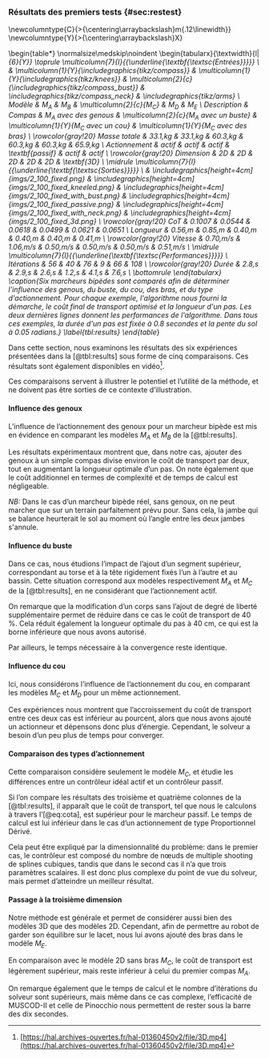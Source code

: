 ### Résultats des premiers tests {#sec:restest}

\newcolumntype{C}{>{\centering\arraybackslash}m{.12\linewidth}}
\newcolumntype{Y}{>{\centering\arraybackslash}X}

\begin{table*}
    \normalsize\medskip\noindent
    \begin{tabularx}{\textwidth}{l| *{6}{Y}}
        \toprule \multicolumn{7}{l}{{\underline{\textbf{\textsc{Entrées}}}}}
        \\ &
        \multicolumn{1}{Y}{\includegraphics{tikz/compass}} &
        \multicolumn{1}{Y}{\includegraphics{tikz/knees}} &
        \multicolumn{2}{c}{\includegraphics{tikz/compass_bust}} &
        \includegraphics{tikz/compass_neck} &
        \includegraphics{tikz/arms}
        \\ Modèle & $M_A$ & $M_B$ & \multicolumn{2}{c}{$M_C$} & $M_D$ & $M_E$
        \\ Description & Compas & $M_A$ avec des genous &
        \multicolumn{2}{c}{$M_A$ avec un buste} &
        \multicolumn{1}{Y}{$M_C$ avec un cou} &
        \multicolumn{1}{Y}{$M_C$ avec des bras}
        \\  \rowcolor{gray!20}
        Masse totale & 33.1\,kg & 33.1\,kg & 60.3\,kg & 60.3\,kg & 60.3\,kg & 65.9\,kg
        \\ Actionnement & actif & actif & actif & \textbf{passif} & actif & actif
        \\  \rowcolor{gray!20}
        Dimension & 2D & 2D & 2D & 2D & 2D & \textbf{3D}
        \\ \midrule \multicolumn{7}{l}{{\underline{\textbf{\textsc{Sorties}}}}}
        \\ &
        \includegraphics[height=4cm]{imgs/2_100_fixed.png} &
        \includegraphics[height=4cm]{imgs/2_100_fixed_kneeled.png} &
        \includegraphics[height=4cm]{imgs/2_100_fixed_with_bust.png} &
        \includegraphics[height=4cm]{imgs/2_100_fixed_passive.png} &
        \includegraphics[height=4cm]{imgs/2_100_fixed_with_neck.png} &
        \includegraphics[height=4cm]{imgs/2_100_fixed_3d.png}
        \\ \rowcolor{gray!20}
        CoT & 0.1007 & 0.0544 & 0.0618 & 0.0499 & 0.0621 & 0.0651
        \\ Longueur & 0.56\,m & 0.85\,m & 0.40\,m & 0.40\,m & 0.40\,m & 0.41\,m
        \\ \rowcolor{gray!20}
        Vitesse &  0.70\,m/s & 1.06\,m/s & 0.50\,m/s & 0.50\,m/s & 0.50\,m/s & 0.51\,m/s
        \\ \midrule \multicolumn{7}{l}{{\underline{\textbf{\textsc{Performances}}}}}
        \\ Itérations & 56 & 40 & 76 & 9 & 66 & 108
        \\ \rowcolor{gray!20}
        Durée & 2.8\,s & 2.9\,s & 2.6\,s & 1.2\,s & 4.1\,s & 7.6\,s
        \\ \bottomrule
    \end{tabularx}
    \caption{Six marcheurs bipèdes sont comparés afin de déterminer l'influence des genous, du buste, du cou, des bras,
    et du type d'actionnement. Pour chaque exemple, l'algorithme nous fourni la démarche, le coût final de transport
    optimisé et la longueur d'un pas. Les deux dernières lignes donnent les performances de l'algorithme. Dans tous ces
    exemples, la durée d'un pas est fixée à 0.8 secondes et la pente du sol à 0.05 radians.}
    \label{tbl:results}
\end{table*}


Dans cette section, nous examinons les résultats des six expériences présentées dans la [@tbl:results] sous forme de
cinq comparaisons. Ces résultats sont également disponibles en vidéo[^12].

[^12]: [https://hal.archives-ouvertes.fr/hal-01360450v2/file/3D.mp4](https://hal.archives-ouvertes.fr/hal-01360450v2/file/3D.mp4)

<!--TODO: fichier hal.laas.fr, v2-->

Ces comparaisons servent à illustrer le potentiel et l’utilité de la méthode, et ne doivent pas être sorties de ce
contexte d’illustration.

#### Influence des genoux

L’influence de l’actionnement des genoux pour un marcheur bipède est mis en évidence en comparant les modèles $M_A$ et
$M_B$ de la [@tbl:results].

Les résultats expérimentaux montrent que, dans notre cas, ajouter des genoux à un simple compas divise environ le coût
de transport par deux, tout en augmentant la longueur optimale d’un pas. On note également que le coût additionnel en
termes de complexité et de temps de calcul est négligeable.

*NB:* Dans le cas d’un marcheur bipède réel, sans genoux, on ne peut marcher que sur un terrain parfaitement prévu
pour. Sans cela, la jambe qui se balance heurterait le sol au moment où l’angle entre les deux jambes s'annule.

#### Influence du buste

Dans ce cas, nous étudions l’impact de l’ajout d’un segment supérieur, correspondant au torse et à la tête rigidement
fixés l’un à l’autre et au bassin. Cette situation correspond aux modèles respectivement $M_A$ et $M_C$ de la
[@tbl:results], en ne considérant que l’actionnement actif.

On remarque que la modification d’un corps sans l’ajout de degré de liberté supplémentaire permet de réduire dans
ce cas le coût de transport de 40 %. Cela réduit également la longueur optimale du pas à 40 cm, ce qui est la borne
inférieure que nous avons autorisé.

Par ailleurs, le temps nécessaire à la convergence reste identique.

#### Influence du cou

Ici, nous considérons l’influence de l’actionnement du cou, en comparant les modèles $M_C$ et $M_D$ pour un même
actionnement.

Ces expériences nous montrent que l’accroissement du coût de transport entre ces deux cas est inférieur au pourcent,
alors que nous avons ajouté un actionneur et dépensons donc plus d’énergie. Cependant, le solveur a besoin d’un peu
plus de temps pour converger.

#### Comparaison des types d’actionnement

Cette comparaison considère seulement le modèle $M_C$, et étudie les différences entre un contrôleur idéal actif et un
contrôleur passif.

Si l’on compare les résultats des troisième et quatrième colonnes de la [@tbl:results], il apparaît que le coût de
transport, tel que nous le calculons à travers l’[@eq:cota], est supérieur pour le marcheur passif. Le temps de calcul
est lui inférieur dans le cas d’un actionnement de type Proportionnel Dérivé.

Cela peut être expliqué par la dimensionnalité du problème: dans le premier cas, le contrôleur est composé du nombre
de nœuds de multiple shooting de splines cubiques, tandis que dans le second cas il n’a que trois paramètres scalaires.
Il est donc plus complexe du point de vue du solveur, mais permet d’atteindre un meilleur résultat.

#### Passage à la troisième dimension

Notre méthode est générale et permet de considérer aussi bien des modèles 3D que des modèles 2D. Cependant, afin de
permettre au robot de garder son équilibre sur le lacet, nous lui avons ajouté des bras dans le modèle $M_E$.

En comparaison avec le modèle 2D sans bras $M_C$, le coût de transport est légèrement supérieur, mais reste inférieur à
celui du premier compas $M_A$.

On remarque également que le temps de calcul et le nombre d’itérations du solveur sont supérieurs, mais même dans ce
cas complexe, l’efficacité de MUSCOD-II et celle de Pinocchio nous permettent de rester sous la barre des dix
secondes.
